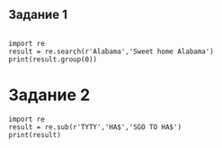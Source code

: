 ## Задание 1
```

import re 
result = re.search(r'Alabama','Sweet home Alabama')
print(result.group(0))
```

# Задание 2
```
import re 
result = re.sub(r'TYTY','HA$','SGO TO HA$')
print(result)

